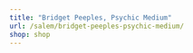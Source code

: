 ```yaml
---
title: "Bridget Peeples, Psychic Medium"
url: /salem/bridget-peeples-psychic-medium/
shop: shop
---
```

